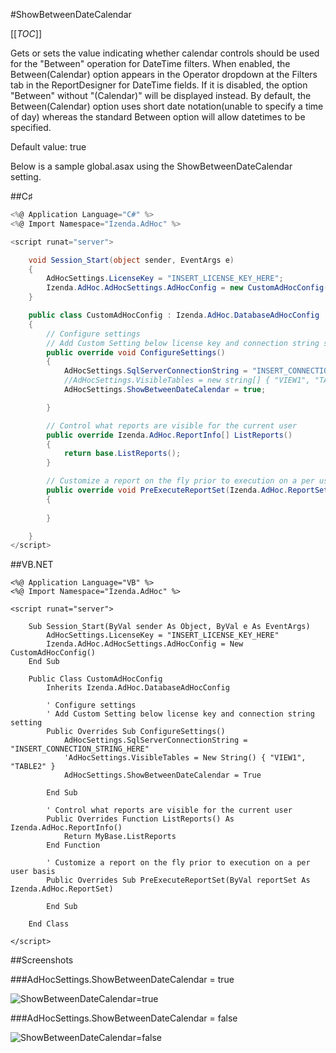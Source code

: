 #ShowBetweenDateCalendar

[[_TOC_]]

Gets or sets the value indicating whether calendar controls should be used for the "Between" operation for DateTime filters. 
When enabled, the Between(Calendar) option appears in the Operator dropdown at the Filters tab in the ReportDesigner for DateTime fields. If it is disabled, the option "Between" without "(Calendar)" will be displayed instead. By default, the Between(Calendar) option uses short date notation(unable to specify a time of day) whereas the standard Between option will allow datetimes to be specified.

Default value: true

Below is a sample global.asax using the ShowBetweenDateCalendar setting.

##C♯

```csharp
<%@ Application Language="C#" %>
<%@ Import Namespace="Izenda.AdHoc" %>

<script runat="server">

    void Session_Start(object sender, EventArgs e) 
    {
        AdHocSettings.LicenseKey = "INSERT_LICENSE_KEY_HERE";
        Izenda.AdHoc.AdHocSettings.AdHocConfig = new CustomAdHocConfig();
    }

    public class CustomAdHocConfig : Izenda.AdHoc.DatabaseAdHocConfig
    {
        // Configure settings
        // Add Custom Setting below license key and connection string setting
        public override void ConfigureSettings()
        {
            AdHocSettings.SqlServerConnectionString = "INSERT_CONNECTION_STRING_HERE";
            //AdHocSettings.VisibleTables = new string[] { "VIEW1", "TABLE2" };
            AdHocSettings.ShowBetweenDateCalendar = true;

        }

        // Control what reports are visible for the current user
        public override Izenda.AdHoc.ReportInfo[] ListReports()
        {
            return base.ListReports();
        }

        // Customize a report on the fly prior to execution on a per user basis
        public override void PreExecuteReportSet(Izenda.AdHoc.ReportSet reportSet)
        {
            
        }

    }
</script>
```

##VB.NET

```visualbasic
<%@ Application Language="VB" %>
<%@ Import Namespace="Izenda.AdHoc" %>

<script runat="server">

    Sub Session_Start(ByVal sender As Object, ByVal e As EventArgs)
        AdHocSettings.LicenseKey = "INSERT_LICENSE_KEY_HERE"
        Izenda.AdHoc.AdHocSettings.AdHocConfig = New CustomAdHocConfig()
    End Sub
    
    Public Class CustomAdHocConfig
        Inherits Izenda.AdHoc.DatabaseAdHocConfig
        
        ' Configure settings
        ' Add Custom Setting below license key and connection string setting
        Public Overrides Sub ConfigureSettings()
            AdHocSettings.SqlServerConnectionString = "INSERT_CONNECTION_STRING_HERE"
            'AdHocSettings.VisibleTables = New String() { "VIEW1", "TABLE2" }
            AdHocSettings.ShowBetweenDateCalendar = True

        End Sub
        
        ' Control what reports are visible for the current user
        Public Overrides Function ListReports() As Izenda.AdHoc.ReportInfo()
            Return MyBase.ListReports
        End Function

        ' Customize a report on the fly prior to execution on a per user basis
        Public Overrides Sub PreExecuteReportSet(ByVal reportSet As Izenda.AdHoc.ReportSet)
        
        End Sub

    End Class

</script>
```

##Screenshots

###AdHocSettings.ShowBetweenDateCalendar = true

![ShowBetweenDateCalendar=true](http://wiki.izenda.us/CodeSamples/ShowBetweenDateCalendar/between_date_calendar.png)

###AdHocSettings.ShowBetweenDateCalendar = false

![ShowBetweenDateCalendar=false](http://wiki.izenda.us/CodeSamples/ShowBetweenDateCalendar/between_date_no_calendar.png)